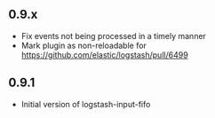 ## 0.9.x
  - Fix events not being processed in a timely manner
  - Mark plugin as non-reloadable for https://github.com/elastic/logstash/pull/6499

## 0.9.1
  - Initial version of logstash-input-fifo
